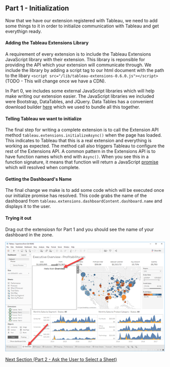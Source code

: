 ## Part 1 - Initialization

Now that we have our extension registered with Tableau, we need to add some things to it in order to initialize communication with Tableau and get everythign ready.

#### Adding the Tableau Extensions Library

A requirement of every extension is to include the Tableau Extensions JavaScript library with their extension. This library is reponsible for providing the API which your extension will communicate through. We include the library by adding a script tag to our html document with the path to the libary `<script src="/lib/tableau-extensions-0.6.0.js"></script>` (TODO - This will change once we have a CDN).

In Part 0, we includes some external JavaScript libraries which will help make writing our extension easier. The JavaScript libraries we included were Bootstrap, DataTables, and JQuery. Data Tables has a convenient download builder [here](https://datatables.net/download/) which we used to bundle all this together.

#### Telling Tableau we want to initialize

The final step for writing a complete extension is to call the Extension API method `tableau.extensions.initializeAsync()` when the page has loaded. This indicates to Tableau that this is a real extension and everything is working as expected. The method call also triggers Tableau to configure the rest of the Extensions API. A common pattern in the Extensions API is to have function names which end with `Async()`. When you see this in a function signature, it means that function will return a JavaScript [promise](https://scotch.io/tutorials/javascript-promises-for-dummies) which will resolved when complete.

#### Getting the Dashboard's Name

The final change we make is to add some code which will be executed once our initialize promise has resolved. This code grabs the name of the dashboard from `tableau.extensions.dashboardContent.dashboard.name` and displays it to the user.

#### Trying it out

Drag out the extensiosn for Part 1 and you should see the name of your dashboard in the zone.

![Part 1 Screenshot](../assets/Part_1.png)

[Next Section (Part 2 - Ask the User to Select a Sheet)](../Part_2/readme.md)